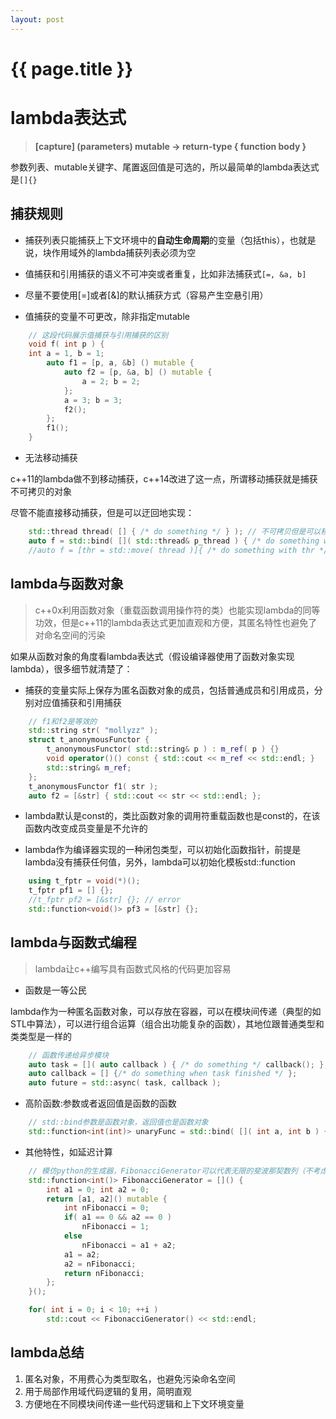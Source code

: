 ```yaml
---
layout: post
---
```


{{ page.title }}
================

# lambda表达式

> **[capture] (parameters) mutable -> return-type { function body }**

参数列表、mutable关键字、尾置返回值是可选的，所以最简单的lambda表达式是`[]{}`

## 捕获规则

- 捕获列表只能捕获上下文环境中的**自动生命周期**的变量（包括this），也就是说，块作用域外的lambda捕获列表必须为空

- 值捕获和引用捕获的语义不可冲突或者重复，比如非法捕获式`[=, &a, b]`

- 尽量不要使用[=]或者[&]的默认捕获方式（容易产生空悬引用）

- 值捕获的变量不可更改，除非指定mutable

```cpp
	// 这段代码展示值捕获与引用捕获的区别
	void f( int p ) {
	int a = 1, b = 1;
		auto f1 = [p, a, &b] () mutable {
			auto f2 = [p, &a, b] () mutable {
				a = 2; b = 2;
			};
			a = 3; b = 3;
			f2();
		};
		f1();
	}
```

- 无法移动捕获

c++11的lambda做不到移动捕获，c++14改进了这一点，所谓移动捕获就是捕获不可拷贝的对象

尽管不能直接移动捕获，但是可以迂回地实现：

```cpp
	std::thread thread( [] { /* do something */ } ); // 不可拷贝但是可以移动的对象
	auto f = std::bind( []( std::thread& p_thread ) { /* do something with p_thread */ }, std::move( thread ) ); // c++11的实现
	//auto f = [thr = std::move( thread )]{ /* do something with thr */ }; // c++14的实现
```

## lambda与函数对象

> c++0x利用函数对象（重载函数调用操作符的类）也能实现lambda的同等功效，但是c++11的lambda表达式更加直观和方便，其匿名特性也避免了对命名空间的污染

如果从函数对象的角度看lambda表达式（假设编译器使用了函数对象实现lambda），很多细节就清楚了：

- 捕获的变量实际上保存为匿名函数对象的成员，包括普通成员和引用成员，分别对应值捕获和引用捕获

```cpp
	// f1和f2是等效的
	std::string str( "mollyzz" );
	struct t_anonymousFunctor {
		t_anonymousFunctor( std::string& p ) : m_ref( p ) {}
		void operator()() const { std::cout << m_ref << std::endl; }
		std::string& m_ref;
	};
	t_anonymousFunctor f1( str );
	auto f2 = [&str] { std::cout << str << std::endl; };
```

- lambda默认是const的，类比函数对象的调用符重载函数也是const的，在该函数内改变成员变量是不允许的

- lambda作为编译器实现的一种闭包类型，可以初始化函数指针，前提是lambda没有捕获任何值，另外，lambda可以初始化模板std::function

```cpp
	using t_fptr = void(*)();
	t_fptr pf1 = [] {};
	//t_fptr pf2 = [&str] {}; // error
	std::function<void()> pf3 = [&str] {};
```

## lambda与函数式编程

> lambda让c++编写具有函数式风格的代码更加容易

- 函数是一等公民

lambda作为一种匿名函数对象，可以存放在容器，可以在模块间传递（典型的如STL中算法），可以进行组合运算（组合出功能复杂的函数），其地位跟普通类型和类类型是一样的

```cpp
	// 函数传递给异步模块
	auto task = []( auto callback ) { /* do something */ callback(); };
	auto callback = [] {/* do something when task finished */ };
	auto future = std::async( task, callback );
```

- 高阶函数:参数或者返回值是函数的函数

```cpp
	// std::bind参数是函数对象，返回值也是函数对象
	std::function<int(int)> unaryFunc = std::bind( []( int a, int b ) { return a + b; }, _1, 3 );
```

- 其他特性，如延迟计算

```cpp
	// 模仿python的生成器，FibonacciGenerator可以代表无限的斐波那契数列（不考虑整型溢出）
	std::function<int()> FibonacciGenerator = []() {
		int a1 = 0; int a2 = 0;
		return [a1, a2]() mutable {
			int nFibonacci = 0;
			if( a1 == 0 && a2 == 0 ) 
				nFibonacci = 1;
			else 
				nFibonacci = a1 + a2;
			a1 = a2;
			a2 = nFibonacci;
			return nFibonacci;
		};
	}();

	for( int i = 0; i < 10; ++i )
		std::cout << FibonacciGenerator() << std::endl;
```

## lambda总结

1. 匿名对象，不用费心为类型取名，也避免污染命名空间
2. 用于局部作用域代码逻辑的复用，简明直观
3. 方便地在不同模块间传递一些代码逻辑和上下文环境变量